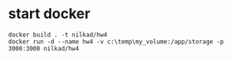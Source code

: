 # start docker
```shell
docker build . -t nilkad/hw4
docker run -d --name hw4 -v c:\temp\my_volume:/app/storage -p 3000:3000 nilkad/hw4
```